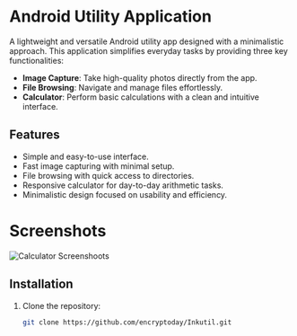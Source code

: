 # Android Utility Application

A lightweight and versatile Android utility app designed with a minimalistic approach. This application simplifies everyday tasks by providing three key functionalities:  

- **Image Capture**: Take high-quality photos directly from the app.  
- **File Browsing**: Navigate and manage files effortlessly.  
- **Calculator**: Perform basic calculations with a clean and intuitive interface.  

## Features
- Simple and easy-to-use interface.  
- Fast image capturing with minimal setup.  
- File browsing with quick access to directories.  
- Responsive calculator for day-to-day arithmetic tasks.  
- Minimalistic design focused on usability and efficiency.  

# Screenshots
![Calculator Screenshoots](https://mmm.sh/github/inkutil/calc.png)

## Installation
1. Clone the repository:  
   ```bash
   git clone https://github.com/encryptoday/Inkutil.git
